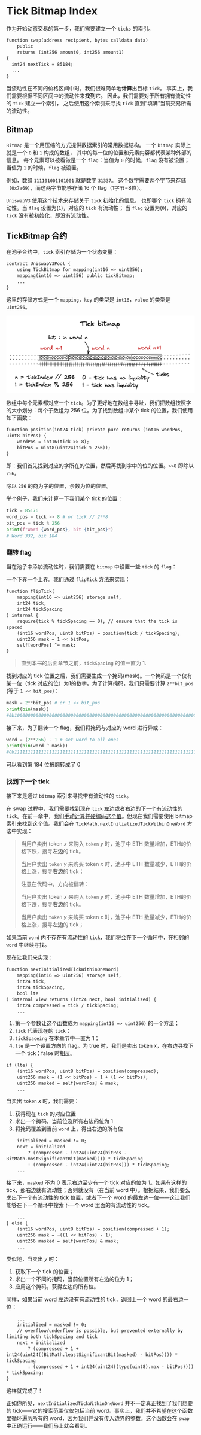 # Tick Bitmap Index

作为开始动态交易的第一步，我们需要建立一个 `ticks` 的索引。

```solidity
function swap(address recipient, bytes calldata data)
    public
    returns (int256 amount0, int256 amount1)
{
  int24 nextTick = 85184;
  ...
}
```

当流动性在不同的价格区间中时，我们很难简单地**计算**出目标 `tick`。
事实上，我们需要根据不同区间中的流动性来**找到**它。
因此，我们需要对于所有拥有流动性的 `tick` 建立一个索引，
之后使用这个索引来寻找 `tick` 直到“填满”当前交易所需的流动性。

## Bitmap

`Bitmap` 是一个用压缩的方式提供数据索引的常用数据结构。
一个 `bitmap` 实际上就是一个 `0` 和 `1` 构成的数组，
其中的每一位的位置和元素内容都代表某种外部的信息。
每个元素可以被看做是一个 `flag`：当值为 `0` 的时候，`flag` 没有被设置；
当值为 `1` 的时候，`flag` 被设置。

例如，数组 `111101001101001` 就是数字 `31337`。
这个数字需要两个字节来存储（`0x7a69`），而这两字节能够存储 16 个 flag（1字节=8位）。

`UniswapV3` 使用这个技术来存储关于 `tick` 初始化的信息，
也即哪个 `tick` 拥有流动性。当 `flag` 设置为(`1`)，对应的 `tick` 有流动性；
当 `flag` 设置为(`0`)，对应的 `tick` 没有被初始化，即没有流动性。

## TickBitmap 合约

在池子合约中，`tick` 索引存储为一个状态变量：

```solidity
contract UniswapV3Pool {
    using TickBitmap for mapping(int16 => uint256);
    mapping(int16 => uint256) public tickBitmap;
    ...
}
```

这里的存储方式是一个 `mapping`，`key` 的类型是 `int16`，`value` 的类型是 `uint256`。

![Tick indexes in tick bitmap](../images/milestone_2/tick_bitmap.png)

数组中每个元素都对应一个 `tick`。为了更好地在数组中寻址，我们把数组按照字的大小划分：每个子数组为 256 位。为了找到数组中某个 tick 的位置，我们使用如下函数：

```solidity
function position(int24 tick) private pure returns (int16 wordPos, uint8 bitPos) {
    wordPos = int16(tick >> 8);
    bitPos = uint8(uint24(tick % 256));
}
```

即：我们首先找到对应的字所在的位置，然后再找到字中的位的位置。`>>8` 即除以 `256`。

除以 `256` 的商为字的位置，余数为位的位置。

举个例子，我们来计算一下我们某个 tick 的位置：

```python
tick = 85176
word_pos = tick >> 8 # or tick // 2**8
bit_pos = tick % 256
print(f"Word {word_pos}, bit {bit_pos}")
# Word 332, bit 184
```

### 翻转 flag

当在池子中添加流动性时，我们需要在 `bitmap` 中设置一些 `tick` 的 `flag`：

一个下界一个上界。我们通过 `flipTick` 方法来实现：

```solidity
function flipTick(
    mapping(int16 => uint256) storage self,
    int24 tick,
    int24 tickSpacing
) internal {
    require(tick % tickSpacing == 0); // ensure that the tick is spaced
    (int16 wordPos, uint8 bitPos) = position(tick / tickSpacing);
    uint256 mask = 1 << bitPos;
    self[wordPos] ^= mask;
}
```

> 直到本书的后面章节之前，`tickSpacing` 的值一直为 1.

找到对应的 tick 位置之后，我们需要生成一个掩码(mask)。一个掩码是一个仅有某一位（tick 对应的位）为1的数字。为了计算掩码，我们只需要计算 `2**bit_pos` (等于 `1 << bit_pos`)：

```python
mask = 2**bit_pos # or 1 << bit_pos
print(bin(mask))
#0b10000000000000000000000000000000000000000000000000000000000000000000000000000000000000000000000000000000000000000000000000000000000000000000000000000000000000000000000000000000000000000
```

接下来，为了翻转一个 flag，我们将掩码与对应的 word 进行异或：

```python
word = (2**256) - 1 # set word to all ones
print(bin(word ^ mask))
#0b11111111111111111111111111111111111111111111111111111111111111111111111->0<-1111111111111111111111111111111111111111111111111111111111111111111111111111111111111111111111111111111111111111111111111111111111111111111111111111111111111111111111111111111111111111
```

可以看到第 184 位被翻转成了 0

### 找到下一个 tick

接下来是通过 `bitmap` 索引来寻找带有流动性的 `tick`。

在 swap 过程中，我们需要找到现在 `tick` 左边或者右边的下一个有流动性的 `tick`。在前一章中，我们[手动计算并硬编码这个值](https://github.com/Jeiwan/uniswapv3-code/blob/85b8605c37a9065c141a234ee2c18d9507eeba22/src/UniswapV3Pool.sol#L142)。但现在我们需要使用 bitmap 索引来找到这个值。我们会在 `TickMath.nextInitializedTickWithinOneWord` 方法中实现：

> 当用户卖出 token $x$ 来购入 `token` $y$ 时，池子中 ETH 数量增加，ETH的价格下跌，搜寻**左边**的 tick。
> 
> 当用户卖出 `token` $y$ 来购买 token $x$ 时，池子中 ETH 数量减少，ETH的价格上涨，搜寻**右边**的 tick；
>
> 注意在代码中，方向被翻转：
>
> 当用户卖出 token $x$ 来购入 `token` $y$ 时，池子中 ETH 数量增加，ETH的价格下跌，搜寻**右边**的 tick。
>
> 当用户卖出 `token` $y$ 来购买 token $x$ 时，池子中 ETH 数量减少，ETH的价格上涨，搜寻**左边**的 tick；



如果当前 `word` 内不存在有流动性的 `tick`，我们将会在下一个循环中，在相邻的 `word` 中继续寻找。

现在让我们来实现：
```solidity
function nextInitializedTickWithinOneWord(
    mapping(int16 => uint256) storage self,
    int24 tick,
    int24 tickSpacing,
    bool lte
) internal view returns (int24 next, bool initialized) {
    int24 compressed = tick / tickSpacing;
    ...
```

1. 第一个参数让这个函数成为 `mapping(int16 => uint256)` 的一个方法；
2. `tick` 代表现在的 `tick`；
3. `tickSpaceing` 在本章节中一直为 1；
4. `lte` 是一个设置方向的 flag。为 true 时，我们是卖出 token $x$，在右边寻找下一个 tick；false 时相反。

```solidity
if (lte) {
    (int16 wordPos, uint8 bitPos) = position(compressed);
    uint256 mask = (1 << bitPos) - 1 + (1 << bitPos);
    uint256 masked = self[wordPos] & mask;
    ...
```

当卖出 `token` $x$ 时，我们需要：
1. 获得现在 `tick` 的对应位置
2. 求出一个掩码，当前位及所有右边的位为 1
3. 将掩码覆盖到当前 `word` 上，得出右边的所有位

```solidity
    initialized = masked != 0;
    next = initialized
        ? (compressed - int24(uint24(bitPos - BitMath.mostSignificantBit(masked)))) * tickSpacing
        : (compressed - int24(uint24(bitPos))) * tickSpacing;
    ...
```

接下来，`masked` 不为 0 表示右边至少有一个 tick 对应的位为 1。如果有这样的 tick，那右边就有流动性；否则就没有（在当前 word 中）。根据结果，我们要么求出下一个有流动性的 tick 位置，或者下一个 word 的最左边一位——这让我们能够在下一个循环中搜索下一个 word 里面的有流动性的 tick。


```solidity
    ...
} else {
    (int16 wordPos, uint8 bitPos) = position(compressed + 1);
    uint256 mask = ~((1 << bitPos) - 1);
    uint256 masked = self[wordPos] & mask;
    ...
```

类似地，当卖出 $y$ 时：
1. 获取下一个 tick 的位置；
2. 求出一个不同的掩码，当前位置所有左边的位为 1；
3. 应用这个掩码，获得左边的所有位。

同样，如果当前 word 左边没有有流动性的 tick，返回上一个 word 的最右边一位：

```solidity
    ...
    initialized = masked != 0;
    // overflow/underflow is possible, but prevented externally by limiting both tickSpacing and tick
    next = initialized
        ? (compressed + 1 + int24(uint24((BitMath.leastSignificantBit(masked) - bitPos)))) * tickSpacing
        : (compressed + 1 + int24(uint24((type(uint8).max - bitPos)))) * tickSpacing;
}
```

这样就完成了！

正如你所见，`nextInitializedTickWithinOneWord` 并不一定真正找到了我们想要的 tick——它的搜索范围仅仅包括当前 word。事实上，我们并不希望在这个函数里循环遍历所有的 word，因为我们并没有传入边界的参数。这个函数会在 `swap` 中正确运行——我们马上就会看到。
